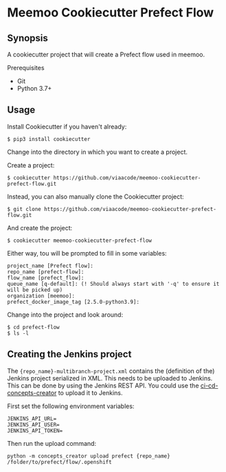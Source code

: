 # Meemoo Cookiecutter Prefect Flow
## Synopsis

A cookiecutter project that will create a Prefect flow used in meemoo.

Prerequisites

- Git
- Python 3.7+

## Usage

Install Cookiecutter if you haven't already:

```
$ pip3 install cookiecutter
```

Change into the directory in which you want to create a project.

Create a project:

```
$ cookiecutter https://github.com/viaacode/meemoo-cookiecutter-prefect-flow.git
```

Instead, you can also manually clone the Cookiecutter project:

```
$ git clone https://github.com/viaacode/meemoo-cookiecutter-prefect-flow.git
```

And create the project:

```
$ cookiecutter meemoo-cookiecutter-prefect-flow
```

Either way, tou will be prompted to fill in some variables:

```
project_name [Prefect flow]: 
repo_name [prefect-flow]: 
flow_name [prefect_flow]: 
queue_name [q-default]: (! Should always start with '-q' to ensure it will be picked up)
organization [meemoo]: 
prefect_docker_image_tag [2.5.0-python3.9]: 
```

Change into the project and look around:

```
$ cd prefect-flow
$ ls -l
```

## Creating the Jenkins project

The `{repo_name}-multibranch-project.xml` contains the (definition of the) Jenkins project serialized in XML.
This needs to be uploaded to Jenkins. This can be done by using the Jenkins REST API.
You could use the [ci-cd-concepts-creator](https://github.com/viaacode/ci-cd-concepts-creator) to upload it to Jenkins.

First set the following environment variables:
```
JENKINS_API_URL=
JENKINS_API_USER=
JENKINS_API_TOKEN=
```

Then run the upload command:

```
python -m concepts_creator upload prefect {repo_name} /folder/to/prefect/flow/.openshift
```

